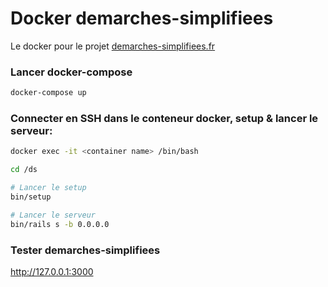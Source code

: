 # Docker demarches-simplifiees

Le docker pour le projet [demarches-simplifiees.fr](http://demarches-simplifiees.fr "demarches-simplifiees.fr")

### Lancer docker-compose
```bash
docker-compose up
```

### Connecter en SSH dans le conteneur docker, setup & lancer le serveur: 
```bash
docker exec -it <container name> /bin/bash

cd /ds

# Lancer le setup
bin/setup

# Lancer le serveur
bin/rails s -b 0.0.0.0
```

### Tester demarches-simplifiees
http://127.0.0.1:3000
